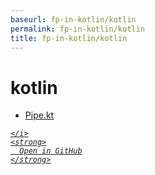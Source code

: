 ```yaml
---
baseurl: fp-in-kotlin/kotlin
permalink: fp-in-kotlin/kotlin
title: fp-in-kotlin/kotlin
---
```


# kotlin
<ul>
  <li>
    <a href="Pipe.kt">
      Pipe.kt
    </a>
  </li>
</ul>
<div class="social open-gh-btn my-4">
  <a class="btn btn-github" href="https://github.com/tobiasbriones/blog/tree/main/swe/lang/fp/kotlin/fp-in-kotlin/kotlin" target="_blank">
    <i class="fab fa-github">
      
    </i>
    <strong>
      Open in GitHub
    </strong>
  </a>
</div>